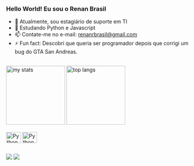 ### Hello World! Eu sou o Renan Brasil

- 🔭 Atualmente, sou estagiário de suporte em TI
- 🌱 Estudando Python e Javascript 
- 📫 Contate-me no e-mail: renanrbrasil@gmail.com
- ⚡ Fun fact: Descobri que queria ser programador depois que corrigi um bug do GTA San Andreas.

##

<div style = "display: inline_block" width="42%">

  <img alt="my stats"  height="160em" src="https://github-readme-stats.vercel.app/api?username=renanrbrasil&show_icons=true&theme=tokyonight"/>

  <img alt ="top langs"  height="160em" src= "https://github-readme-stats.vercel.app/api/top-langs/?username=renanrbrasil&theme=tokyonight"/>

</div>

<div style = "display: inline_block"> <br>
  <img align = "center" alt="Python" height ="30" width = "40" <link rel="stylesheet" type='text/css' <img src="https://cdn.jsdelivr.net/gh/devicons/devicon@latest/icons/python/python-original.svg"/>
  <img align = "center" alt="Python" height ="30" width = "40" <link rel="stylesheet" type='text/css' <img src="https://cdn.jsdelivr.net/gh/devicons/devicon@latest/icons/javascript/javascript-original.svg" />

</div>

##

<div> 
  <a href = "mailto:renanrbrasil@gmail.com"><img src="https://img.shields.io/badge/-Gmail-%23333?style=for-the-badge&logo=gmail&logoColor=white" target="_blank"></a>
  <a href="https://www.linkedin.com/in/renan-brasil-015a02209/" target="_blank"><img src="https://img.shields.io/badge/-LinkedIn-%230077B5?style=for-the-badge&logo=linkedin&logoColor=white" target="_blank"></a> 
  
</div>
